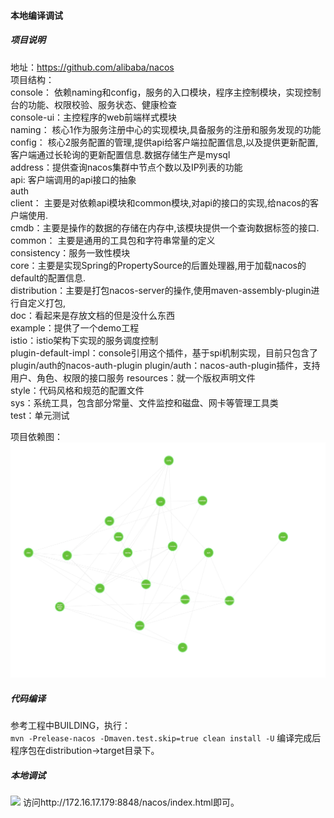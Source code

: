 #### 本地编译调试
##### 项目说明
地址：https://github.com/alibaba/nacos  
项目结构：  
console： 依赖naming和config，服务的入口模块，程序主控制模块，实现控制台的功能、权限校验、服务状态、健康检查  
console-ui：主控程序的web前端样式模块  
naming： 核心1作为服务注册中心的实现模块,具备服务的注册和服务发现的功能   
config： 核心2服务配置的管理,提供api给客户端拉配置信息,以及提供更新配置,客户端通过长轮询的更新配置信息.数据存储生产是mysql  
address：提供查询nacos集群中节点个数以及IP列表的功能  
api: 客户端调用的api接口的抽象  
auth  
client： 主要是对依赖api模块和common模块,对api的接口的实现,给nacos的客户端使用.  
cmdb：主要是操作的数据的存储在内存中,该模块提供一个查询数据标签的接口.  
common： 主要是通用的工具包和字符串常量的定义  
consistency：服务一致性模块  
core：主要是实现Spring的PropertySource的后置处理器,用于加载nacos的default的配置信息.  
distribution：主要是打包nacos-server的操作,使用maven-assembly-plugin进行自定义打包,  
doc：看起来是存放文档的但是没什么东西  
example：提供了一个demo工程  
istio：istio架构下实现的服务调度控制  
plugin-default-impl：console引用这个插件，基于spi机制实现，目前只包含了plugin/auth的nacos-auth-plugin
plugin/auth：nacos-auth-plugin插件，支持用户、角色、权限的接口服务 
resources：就一个版权声明文件  
style：代码风格和规范的配置文件   
sys：系统工具，包含部分常量、文件监控和磁盘、网卡等管理工具类   
test：单元测试   

项目依赖图：  
![](./images/本地编译调试-1.jpg)

##### 代码编译
参考工程中BUILDING，执行：  
```mvn -Prelease-nacos -Dmaven.test.skip=true clean install -U```
编译完成后程序包在distribution->target目录下。  
##### 本地调试
![](./images/本地编译调试-2.jpg)
访问http://172.16.17.179:8848/nacos/index.html即可。  
